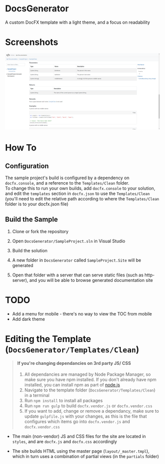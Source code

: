 # DocsGenerator
A custom DocFX template with a light theme, and a focus on readability

# Screenshots
![App](Screenshots/1.png)

# How To

## Configuration

The sample project's build is configured by a dependency on `docfx.console`, and a reference to the `Templates/Clean` folder.  
To change this to run your own builds, add `docfx.console` to your solution, and edit the `templates` section in `docfx.json` to use the `Templates/Clean` (you'll need to edit the relative path according to where the `Templates/Clean` folder is to your docfx.json file)

## Build the Sample

1. Clone or fork the repository

1. Open `DocsGenerator/SampleProject.sln` in Visual Studio
1. Build the solution
1. A new folder in `DocsGenerator` called `SampleProject.Site` will be generated
1. Open that folder with a server that can serve static files (such as http-server), and you will be able to browse generated documentation site

# TODO

* Add a menu for mobile - there's no way to view the TOC from mobile
* Add dark theme

# Editing the Template (`DocsGenerator/Templates/Clean`)

> #### If you're changing dependancies on 3rd party JS/ CSS
> 1. All dependancies are managed by Node Package Manager, so make sure you have npm installed. If you don't already have npm installed, you can install npm as part of [node.js](https://nodejs.org/en/download/)
> 1. Navigate to the template folder (`DocsGenerator/Templates/Clean`) in a terminal
> 1. Run `npm install` to install all packages
> 1. Run `npm run gulp` to build `docfx.vendor.js` or `docfx.vendor.css`
> 1. If you want to add, change or remove a dependancy, make sure to update `gulpfile.js` with your changes, as this is the file that configures which items go into `docfx.vendor.js` and `docfx.vendor.css`

* The main (non-vendor) JS and CSS files for the site are located in `styles`, and are `docfx.js` and `docfx.css` accordingly

* The site builds HTML using the master page (`layout/_master.tmpl`), which in turn uses a combination of partial views (in the `partials` folder)